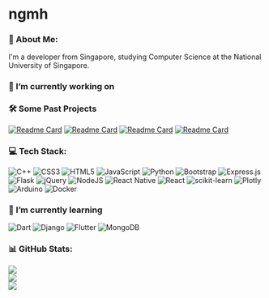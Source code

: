 # ngmh
### 💫 About Me:
I'm a developer from Singapore, studying Computer Science at the National University of Singapore.

### 🔭 I’m currently working on

### 🛠️ Some Past Projects
[![Readme Card](https://github-readme-stats.vercel.app/api/pin/?username=ChenNuode&repo=hafFULLhafempty&theme=dark)](https://github.com/ChenNuode/hafFULLhafempty)
[![Readme Card](https://github-readme-stats.vercel.app/api/pin/?username=ngmhprogramming&repo=unplug&theme=dark)](https://github.com/ngmhprogramming/unplug)
[![Readme Card](https://github-readme-stats.vercel.app/api/pin/?username=ngmhprogramming&repo=medie&theme=dark)](https://github.com/ngmhprogramming/medie)
[![Readme Card](https://github-readme-stats.vercel.app/api/pin/?username=ngmhprogramming&repo=covegg&theme=dark)](https://github.com/ngmhprogramming/covegg)

### 💻 Tech Stack:
![C++](https://img.shields.io/badge/c++-%2300599C.svg?style=flat&logo=c%2B%2B&logoColor=white) ![CSS3](https://img.shields.io/badge/css3-%231572B6.svg?style=flat&logo=css3&logoColor=white) ![HTML5](https://img.shields.io/badge/html5-%23E34F26.svg?style=flat&logo=html5&logoColor=white) ![JavaScript](https://img.shields.io/badge/javascript-%23323330.svg?style=flat&logo=javascript&logoColor=%23F7DF1E) ![Python](https://img.shields.io/badge/python-3670A0?style=flat&logo=python&logoColor=ffdd54) ![Bootstrap](https://img.shields.io/badge/bootstrap-%238511FA.svg?style=flat&logo=bootstrap&logoColor=white) ![Express.js](https://img.shields.io/badge/express.js-%23404d59.svg?style=flat&logo=express&logoColor=%2361DAFB) ![Flask](https://img.shields.io/badge/flask-%23000.svg?style=flat&logo=flask&logoColor=white) ![jQuery](https://img.shields.io/badge/jquery-%230769AD.svg?style=flat&logo=jquery&logoColor=white) ![NodeJS](https://img.shields.io/badge/node.js-6DA55F?style=flat&logo=node.js&logoColor=white) ![React Native](https://img.shields.io/badge/react_native-%2320232a.svg?style=flat&logo=react&logoColor=%2361DAFB) ![React](https://img.shields.io/badge/react-%2320232a.svg?style=flat&logo=react&logoColor=%2361DAFB) ![scikit-learn](https://img.shields.io/badge/scikit--learn-%23F7931E.svg?style=flat&logo=scikit-learn&logoColor=white) ![Plotly](https://img.shields.io/badge/Plotly-%233F4F75.svg?style=flat&logo=plotly&logoColor=white) ![Arduino](https://img.shields.io/badge/-Arduino-00979D?style=flat&logo=Arduino&logoColor=white) ![Docker](https://img.shields.io/badge/docker-%230db7ed.svg?style=flat&logo=docker&logoColor=white)

### 🌱 I’m currently learning
![Dart](https://img.shields.io/badge/dart-%230175C2.svg?style=flat&logo=dart&logoColor=white) ![Django](https://img.shields.io/badge/django-%23092E20.svg?style=flat&logo=django&logoColor=white) ![Flutter](https://img.shields.io/badge/Flutter-%2302569B.svg?style=flat&logo=Flutter&logoColor=white) ![MongoDB](https://img.shields.io/badge/MongoDB-%234ea94b.svg?style=flat&logo=mongodb&logoColor=white) 

### 📊 GitHub Stats:
![](https://github-readme-stats.vercel.app/api?username=ngmhprogramming&theme=dark&hide_border=true&include_all_commits=true&count_private=true)<br/>
![](https://github-readme-streak-stats.herokuapp.com/?user=ngmhprogramming&theme=dark&hide_border=true)<br/>
![](https://github-readme-stats.vercel.app/api/top-langs/?username=ngmhprogramming&theme=dark&hide_border=true&include_all_commits=true&count_private=true&layout=compact)
